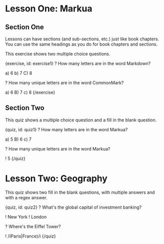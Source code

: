 # Lesson One: Markua

## Section One

Lessons can have sections (and sub-sections, etc.) just like book chapters.
You can use the same headings as you do for book chapters and sections.

This exercise shows two multiple choice questions.

{exercise, id: exercise1}
? How many letters are in the word Markdown?

a) 6
b) 7
C) 8

? How many unique letters are in the word CommonMark?

a) 6
B) 7
c) 8
{/exercise}

## Section Two

This quiz shows a multiple choice question and a fill in the blank question.

{quiz, id: quiz1}
? How many letters are in the word Markua?

a) 5
B) 6
c) 7

? How many unique letters are in the word Markua?

! 5
{/quiz}

# Lesson Two: Geography

This quiz shows two fill in the blank questions, with multiple answers and with a regex answer.

{quiz, id: quiz2}
? What's the global capital of investment banking?

! New York
! London

? Where's the Eiffel Tower?

! /(Paris|France)/i
{/quiz}
